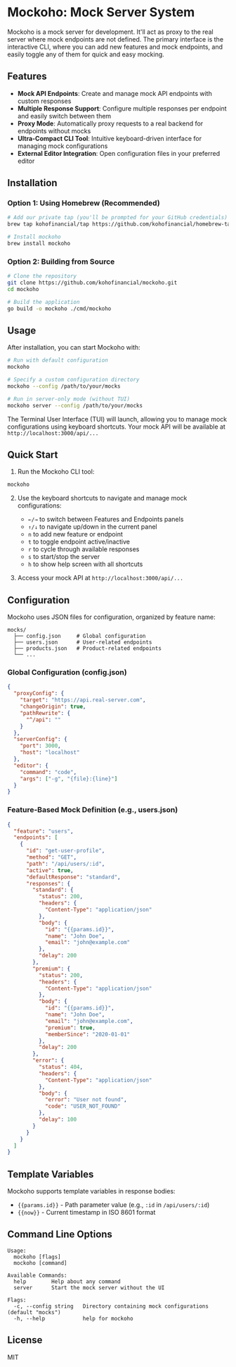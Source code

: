 # Mockoho: Mock Server System

Mockoho is a mock server for development. It'll act as proxy to the real server where mock endpoints are not defined. The primary interface is the interactive CLI, where you can add new features and mock endpoints, and easily toggle any of them for quick and easy mocking.

## Features

- **Mock API Endpoints**: Create and manage mock API endpoints with custom responses
- **Multiple Response Support**: Configure multiple responses per endpoint and easily switch between them
- **Proxy Mode**: Automatically proxy requests to a real backend for endpoints without mocks
- **Ultra-Compact CLI Tool**: Intuitive keyboard-driven interface for managing mock configurations
- **External Editor Integration**: Open configuration files in your preferred editor

## Installation

### Option 1: Using Homebrew (Recommended)

```bash
# Add our private tap (you'll be prompted for your GitHub credentials)
brew tap kohofinancial/tap https://github.com/kohofinancial/homebrew-tap.git

# Install mockoho
brew install mockoho
```

### Option 2: Building from Source

```bash
# Clone the repository
git clone https://github.com/kohofinancial/mockoho.git
cd mockoho

# Build the application
go build -o mockoho ./cmd/mockoho
```

## Usage

After installation, you can start Mockoho with:

```bash
# Run with default configuration
mockoho

# Specify a custom configuration directory
mockoho --config /path/to/your/mocks

# Run in server-only mode (without TUI)
mockoho server --config /path/to/your/mocks
```

The Terminal User Interface (TUI) will launch, allowing you to manage mock configurations using keyboard shortcuts. Your mock API will be available at `http://localhost:3000/api/...`

## Quick Start

1. Run the Mockoho CLI tool:

```bash
mockoho
```

2. Use the keyboard shortcuts to navigate and manage mock configurations:

   - `←/→` to switch between Features and Endpoints panels
   - `↑/↓` to navigate up/down in the current panel
   - `n` to add new feature or endpoint
   - `t` to toggle endpoint active/inactive
   - `r` to cycle through available responses
   - `s` to start/stop the server
   - `h` to show help screen with all shortcuts

3. Access your mock API at `http://localhost:3000/api/...`

## Configuration

Mockoho uses JSON files for configuration, organized by feature name:

```
mocks/
  ├── config.json     # Global configuration
  ├── users.json      # User-related endpoints
  ├── products.json   # Product-related endpoints
  └── ...
```

### Global Configuration (config.json)

```json
{
  "proxyConfig": {
    "target": "https://api.real-server.com",
    "changeOrigin": true,
    "pathRewrite": {
      "^/api": ""
    }
  },
  "serverConfig": {
    "port": 3000,
    "host": "localhost"
  },
  "editor": {
    "command": "code",
    "args": ["-g", "{file}:{line}"]
  }
}
```

### Feature-Based Mock Definition (e.g., users.json)

```json
{
  "feature": "users",
  "endpoints": [
    {
      "id": "get-user-profile",
      "method": "GET",
      "path": "/api/users/:id",
      "active": true,
      "defaultResponse": "standard",
      "responses": {
        "standard": {
          "status": 200,
          "headers": {
            "Content-Type": "application/json"
          },
          "body": {
            "id": "{{params.id}}",
            "name": "John Doe",
            "email": "john@example.com"
          },
          "delay": 200
        },
        "premium": {
          "status": 200,
          "headers": {
            "Content-Type": "application/json"
          },
          "body": {
            "id": "{{params.id}}",
            "name": "John Doe",
            "email": "john@example.com",
            "premium": true,
            "memberSince": "2020-01-01"
          },
          "delay": 200
        },
        "error": {
          "status": 404,
          "headers": {
            "Content-Type": "application/json"
          },
          "body": {
            "error": "User not found",
            "code": "USER_NOT_FOUND"
          },
          "delay": 100
        }
      }
    }
  ]
}
```

## Template Variables

Mockoho supports template variables in response bodies:

- `{{params.id}}` - Path parameter value (e.g., `:id` in `/api/users/:id`)
- `{{now}}` - Current timestamp in ISO 8601 format

## Command Line Options

```
Usage:
  mockoho [flags]
  mockoho [command]

Available Commands:
  help        Help about any command
  server      Start the mock server without the UI

Flags:
  -c, --config string   Directory containing mock configurations (default "mocks")
  -h, --help            help for mockoho
```

## License

MIT
